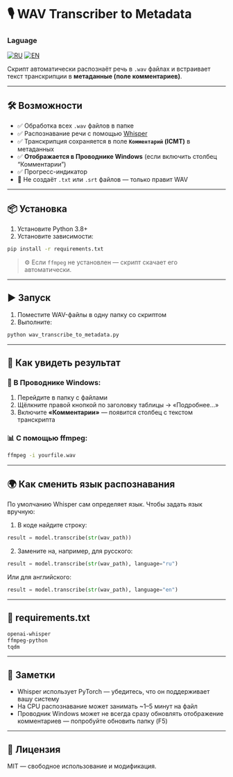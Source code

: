 # 🎙️ WAV Transcriber to Metadata

### Laguage
[![RU](https://img.shields.io/badge/lang-ru-red)](https://github.com/koonclsx/WAV-Transcriber-to-Metadata/blob/main/README.md)
[![EN](https://img.shields.io/badge/lang-en-green)](https://github.com/koonclsx/WAV-Transcriber-to-Metadata/blob/main/README.en.md)

Скрипт автоматически распознаёт речь в `.wav` файлах и встраивает текст транскрипции в **метаданные (поле комментариев)**.

---

## 🛠 Возможности

- ✅ Обработка всех `.wav` файлов в папке
- ✅ Распознавание речи с помощью [Whisper](https://github.com/openai/whisper)
- ✅ Транскрипция сохраняется в поле **`Комментарий` (ICMT)** в метаданных
- ✅ **Отображается в Проводнике Windows** (если включить столбец “Комментарии”)
- ✅ Прогресс-индикатор
- 🚫 Не создаёт `.txt` или `.srt` файлов — только правит WAV

---

## 📦 Установка

1. Установите Python 3.8+
2. Установите зависимости:

```bash
pip install -r requirements.txt
```

> ⚙️ Если `ffmpeg` не установлен — скрипт скачает его автоматически.

---

## ▶️ Запуск

1. Поместите WAV-файлы в одну папку со скриптом
2. Выполните:

```bash
python wav_transcribe_to_metadata.py
```

---

## 🧾 Как увидеть результат

### 📁 В Проводнике Windows:

1. Перейдите в папку с файлами
2. Щёлкните правой кнопкой по заголовку таблицы → «Подробнее...»
3. Включите **«Комментарии»** — появится столбец с текстом транскрипта

### 📊 С помощью ffmpeg:

```bash
ffmpeg -i yourfile.wav
```

---

## 🌍 Как сменить язык распознавания

По умолчанию Whisper сам определяет язык. Чтобы задать язык вручную:

1. В коде найдите строку:

```python
result = model.transcribe(str(wav_path))
```

2. Замените на, например, для русского:

```python
result = model.transcribe(str(wav_path), language="ru")
```

Или для английского:

```python
result = model.transcribe(str(wav_path), language="en")
```

---

## 📄 requirements.txt

```txt
openai-whisper
ffmpeg-python
tqdm
```

---

## 📌 Заметки

- Whisper использует PyTorch — убедитесь, что он поддерживает вашу систему
- На CPU распознавание может занимать ~1–5 минут на файл
- Проводник Windows может не всегда сразу обновлять отображение комментариев — попробуйте обновить папку (F5)

---

## 📜 Лицензия

MIT — свободное использование и модификация.
